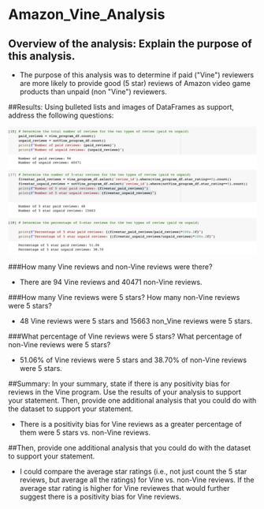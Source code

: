 # Amazon_Vine_Analysis

## Overview of the analysis: Explain the purpose of this analysis.

- The purpose of this analysis was to determine if paid ("Vine") reviewers are more likely to provide good (5 star) reviews of Amazon video game products than unpaid (non "Vine") reviewers.  

##Results: Using bulleted lists and images of DataFrames as support, address the following questions:

![alt text](https://github.com/smucnyj13104/Amazon_Vine_Analysis/blob/main/Results.png?raw=true)

###How many Vine reviews and non-Vine reviews were there?

- There are 94 Vine reviews and 40471 non-Vine reviews.

###How many Vine reviews were 5 stars? How many non-Vine reviews were 5 stars?

- 48 Vine reviews were 5 stars and 15663 non_Vine reviews were 5 stars.

###What percentage of Vine reviews were 5 stars? What percentage of non-Vine reviews were 5 stars?

- 51.06% of Vine reviews were 5 stars and 38.70% of non-Vine reviews were 5 stars.

##Summary: In your summary, state if there is any positivity bias for reviews in the Vine program. Use the results of your analysis to support your statement. Then, provide one additional analysis that you could do with the dataset to support your statement.

- There is a positivity bias for Vine reviews as a greater percentage of them were 5 stars vs. non-Vine reviews.

##Then, provide one additional analysis that you could do with the dataset to support your statement.
- I could compare the average star ratings (i.e., not just count the 5 star reviews, but average all the ratings) for Vine vs. non-Vine reviews. If the average star rating is higher for Vine reviewes that would further suggest there is a positivity bias for Vine reviews. 
